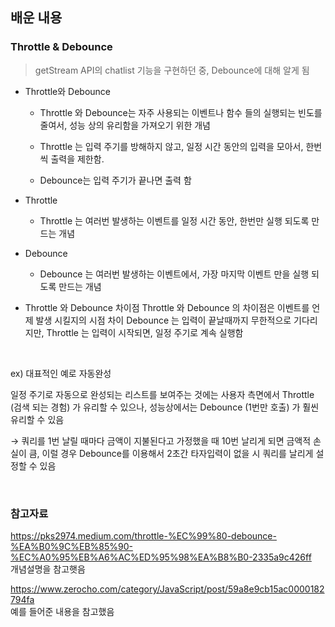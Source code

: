 ## 배운 내용

### Throttle & Debounce

> getStream API의 chatlist 기능을 구현하던 중, Debounce에 대해 알게 됨

- Throttle와 Debounce

  - Throttle 와 Debounce는 자주 사용되는 이벤트나 함수 들의 실행되는 빈도를 줄여서, 성능 상의 유리함을 가져오기 위한 개념

  - Throttle 는 입력 주기를 방해하지 않고, 일정 시간 동안의 입력을 모아서, 한번씩 출력을 제한함.

  - Debounce는 입력 주기가 끝나면 출력 함

* Throttle
  - Throttle 는 여러번 발생하는 이벤트를 일정 시간 동안, 한번만 실행 되도록 만드는 개념
* Debounce

  - Debounce 는 여러번 발생하는 이벤트에서, 가장 마지막 이벤트 만을 실행 되도록 만드는 개념

* Throttle 와 Debounce 차이점
  Throttle 와 Debounce 의 차이점은 이벤트를 언제 발생 시킬지의 시점 차이
  Debounce 는 입력이 끝날때까지 무한적으로 기다리지만, Throttle 는 입력이 시작되면, 일정 주기로 계속 실행함

<br>

ex) 대표적인 예로 자동완성

일정 주기로 자동으로 완성되는 리스트를 보여주는 것에는
사용자 측면에서 Throttle (검색 되는 경험) 가 유리할 수 있으나,
성능상에서는 Debounce (1번만 호출) 가 훨씬 유리할 수 있음

→ 쿼리를 1번 날릴 때마다 금액이 지불된다고 가정했을 때 10번 날리게 되면 금액적 손실이 큼, 이럴 경우 Debounce를 이용해서 2초간 타자입력이 없을 시 쿼리를 날리게 설정할 수 있음

<br>

### 참고자료

https://pks2974.medium.com/throttle-%EC%99%80-debounce-%EA%B0%9C%EB%85%90-%EC%A0%95%EB%A6%AC%ED%95%98%EA%B8%B0-2335a9c426ff  
개념설명을 참고햇음

https://www.zerocho.com/category/JavaScript/post/59a8e9cb15ac0000182794fa  
예를 들어준 내용을 참고했음
